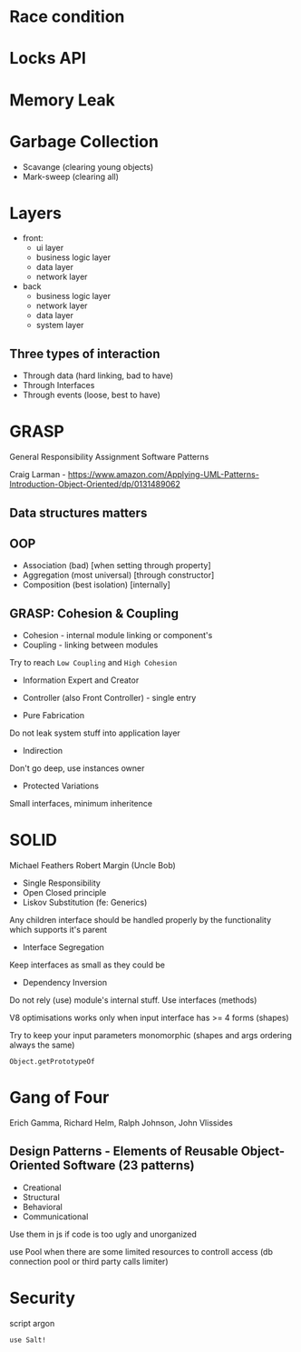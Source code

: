 # Race condition

# Locks API

# Memory Leak

# Garbage Collection
 - Scavange (clearing young objects)
 - Mark-sweep (clearing all)

# Layers
  * front:
    - ui layer
    - business logic layer
    - data layer
    - network layer
  * back
    - business logic layer
    - network layer
    - data layer
    - system layer

## Three types of interaction
- Through data (hard linking, bad to have)
- Through Interfaces
- Through events (loose, best to have)

# GRASP
General Responsibility Assignment Software Patterns

Craig Larman - https://www.amazon.com/Applying-UML-Patterns-Introduction-Object-Oriented/dp/0131489062

## Data structures matters

## OOP
- Association (bad) [when setting through property]
- Aggregation (most universal) [through constructor]
- Composition (best isolation) [internally]

## GRASP: Cohesion & Coupling
- Cohesion - internal module linking or component's
- Coupling - linking between modules

Try to reach `Low Coupling` and `High Cohesion`

- Information Expert and Creator

- Controller (also Front Controller) - single entry

- Pure Fabrication

Do not leak system stuff into application layer

- Indirection

Don't go deep, use instances owner

- Protected Variations

Small interfaces, minimum inheritence

# SOLID
Michael Feathers
Robert Margin (Uncle Bob)

- Single Responsibility
- Open Closed principle
- Liskov Substitution (fe: Generics)

Any children interface should be handled properly by the functionality which supports it's parent

- Interface Segregation

Keep interfaces as small as they could be

- Dependency Inversion

Do not rely (use) module's internal stuff. Use interfaces (methods)

V8 optimisations works only when input interface has >= 4 forms (shapes)

Try to keep your input parameters monomorphic (shapes and args ordering always the same)

`Object.getPrototypeOf`

# Gang of Four
Erich Gamma, Richard Helm, Ralph Johnson, John Vlissides
## Design Patterns - Elements of Reusable Object-Oriented Software (23 patterns)

- Creational
- Structural
- Behavioral
- Communicational

Use them in js if code is too ugly and unorganized

use Pool when there are some limited resources to controll access (db connection pool or third party calls limiter)

# Security
script
argon

`use Salt!`
